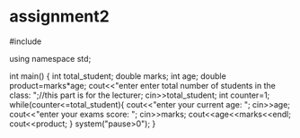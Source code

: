 # assignment2
#include <iostream>

using namespace std;

int main()
{
    int total_student;
    double marks;
    int age;
    double product=marks*age;
    cout<<"enter enter total number of students in the class: ";//this part is for the lecturer;
    cin>>total_student;
    int counter=1;
    while(counter<=total_student){
        cout<<"enter your current age: ";
            cin>>age;
        cout<<"enter your exams score: ";
            cin>>marks;
        cout<<age<<marks<<endl;
        cout<<product;
    }
    system("pause>0");
}
